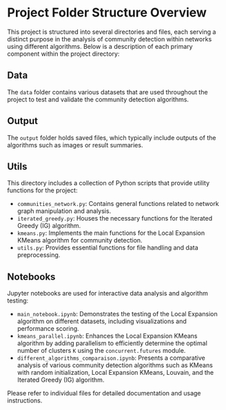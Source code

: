 # Project Folder Structure Overview

This project is structured into several directories and files, each serving a distinct purpose in the analysis of community detection within networks using different algorithms. Below is a description of each primary component within the project directory:

## Data

The `data` folder contains various datasets that are used throughout the project to test and validate the community detection algorithms.

## Output

The `output` folder holds saved files, which typically include outputs of the algorithms such as images or result summaries.

## Utils

This directory includes a collection of Python scripts that provide utility functions for the project:

-   `communities_network.py`: Contains general functions related to network graph manipulation and analysis.
-   `iterated_greedy.py`: Houses the necessary functions for the Iterated Greedy (IG) algorithm.
-   `kmeans.py`: Implements the main functions for the Local Expansion KMeans algorithm for community detection.
-   `utils.py`: Provides essential functions for file handling and data preprocessing.

## Notebooks

Jupyter notebooks are used for interactive data analysis and algorithm testing:

-   `main_notebook.ipynb`: Demonstrates the testing of the Local Expansion algorithm on different datasets, including visualizations and performance scoring.
-   `kmeans_parallel.ipynb`: Enhances the Local Expansion KMeans algorithm by adding parallelism to efficiently determine the optimal number of clusters `K` using the `concurrent.futures` module.
-   `different_algorithms_comparaison.ipynb`: Presents a comparative analysis of various community detection algorithms such as KMeans with random initialization, Local Expansion KMeans, Louvain, and the Iterated Greedy (IG) algorithm.

Please refer to individual files for detailed documentation and usage instructions.

